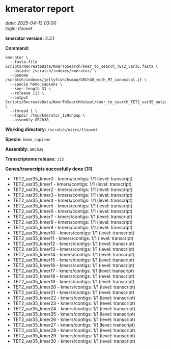 # kmerator report
*date: 2025-04-13 03:00*  
*login: tlouvet*

**kmerator version:** 2.3.1

**Command:**

```
kmerator \
  --fasta-file Scripts/RecreateData/KmerToSearch/kmer_to_search_TET2_var35.fasta \
  --datadir /scratch/indexes/kmerator/ \
  --genome /scratch/indexes/jellyfish/human/GRCh38_with_MT_canonical.jf \
  --specie homo_sapiens \
  --kmer-length 31 \
  --release 113 \
  --output Scripts/RecreateData/KmerToSearchOutput/kmer_to_search_TET2_var35_output \
  --thread 1 \
  --tmpdir /tmp/kmerator_1z9uhpop \
  --assembly GRCh38
```

**Working directory:** `/scratch/users/tlouvet`

**Specie:** `homo_sapiens`

**Assembly:** `GRCh38`

**Transcriptome release:** `113`

**Genes/transcripts succesfully done (31)**

- TET2_var35_kmer0 - kmers/contigs: 1/1 (level: transcript)
- TET2_var35_kmer1 - kmers/contigs: 1/1 (level: transcript)
- TET2_var35_kmer2 - kmers/contigs: 1/1 (level: transcript)
- TET2_var35_kmer3 - kmers/contigs: 1/1 (level: transcript)
- TET2_var35_kmer4 - kmers/contigs: 1/1 (level: transcript)
- TET2_var35_kmer5 - kmers/contigs: 1/1 (level: transcript)
- TET2_var35_kmer6 - kmers/contigs: 1/1 (level: transcript)
- TET2_var35_kmer7 - kmers/contigs: 1/1 (level: transcript)
- TET2_var35_kmer8 - kmers/contigs: 1/1 (level: transcript)
- TET2_var35_kmer9 - kmers/contigs: 1/1 (level: transcript)
- TET2_var35_kmer10 - kmers/contigs: 1/1 (level: transcript)
- TET2_var35_kmer11 - kmers/contigs: 1/1 (level: transcript)
- TET2_var35_kmer12 - kmers/contigs: 1/1 (level: transcript)
- TET2_var35_kmer13 - kmers/contigs: 1/1 (level: transcript)
- TET2_var35_kmer14 - kmers/contigs: 1/1 (level: transcript)
- TET2_var35_kmer15 - kmers/contigs: 1/1 (level: transcript)
- TET2_var35_kmer16 - kmers/contigs: 1/1 (level: transcript)
- TET2_var35_kmer17 - kmers/contigs: 1/1 (level: transcript)
- TET2_var35_kmer18 - kmers/contigs: 1/1 (level: transcript)
- TET2_var35_kmer19 - kmers/contigs: 1/1 (level: transcript)
- TET2_var35_kmer20 - kmers/contigs: 1/1 (level: transcript)
- TET2_var35_kmer21 - kmers/contigs: 1/1 (level: transcript)
- TET2_var35_kmer22 - kmers/contigs: 1/1 (level: transcript)
- TET2_var35_kmer23 - kmers/contigs: 1/1 (level: transcript)
- TET2_var35_kmer24 - kmers/contigs: 1/1 (level: transcript)
- TET2_var35_kmer25 - kmers/contigs: 1/1 (level: transcript)
- TET2_var35_kmer26 - kmers/contigs: 1/1 (level: transcript)
- TET2_var35_kmer27 - kmers/contigs: 1/1 (level: transcript)
- TET2_var35_kmer28 - kmers/contigs: 1/1 (level: transcript)
- TET2_var35_kmer29 - kmers/contigs: 1/1 (level: transcript)
- TET2_var35_kmer30 - kmers/contigs: 1/1 (level: transcript)
